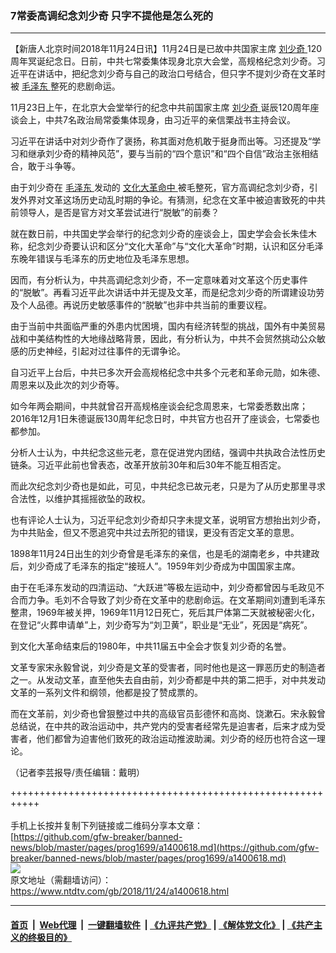 ### 7常委高调纪念刘少奇  只字不提他是怎么死的
------------------------

<div class="post_content">
 <p>
  【新唐人北京时间2018年11月24日讯】11月24日是已故中共国家主席
  <a href="https://www.ntdtv.com/gb/刘少奇.htm">
   刘少奇
  </a>
  120周年冥诞纪念日。日前，中共七常委集体现身北京大会堂，高规格纪念刘少奇。习近平在讲话中，把纪念刘少奇与自己的政治口号结合，但只字不提刘少奇在文革时被
  <a href="https://www.ntdtv.com/gb/毛泽东.htm">
   毛泽东
  </a>
  整死的悲剧命运。
 </p>
 <p>
  11月23日上午，在北京大会堂举行的纪念中共前国家主席
  <a href="https://www.ntdtv.com/gb/刘少奇.htm">
   刘少奇
  </a>
  诞辰120周年座谈会上，中共7名政治局常委集体现身，由习近平的亲信栗战书主持会议。
 </p>
 <p>
  习近平在讲话中对刘少奇作了褒扬，称其面对危机敢于挺身而出等。习还提及“学习和继承刘少奇的精神风范”，要与当前的“四个意识”和“四个自信”政治主张相结合，敢于斗争等。
 </p>
 <p>
  由于刘少奇在
  <a href="https://www.ntdtv.com/gb/毛泽东.htm">
   毛泽东
  </a>
  发动的
  <a href="https://www.ntdtv.com/gb/文化大革命中.htm">
   文化大革命中
  </a>
  被毛整死，官方高调纪念刘少奇，引发外界对文革这场历史动乱时期的争论。有猜测，纪念在文革中被迫害致死的中共前领导人，是否是官方对文革尝试进行“脱敏”的前奏？
 </p>
 <p>
  就在数日前，中共国史学会举行的纪念刘少奇的座谈会上，国史学会会长朱佳木称，纪念刘少奇要认识和区分“文化大革命”与“文化大革命”时期，认识和区分毛泽东晚年错误与毛泽东的历史地位及毛泽东思想。
 </p>
 <p>
  因而，有分析认为，中共高调纪念刘少奇，不一定意味着对文革这个历史事件的“脱敏”。再看习近平此次讲话中并无提及文革，而是纪念刘少奇的所谓建设功劳及个人品德。再说历史敏感事件的“脱敏”也非中共当前的重要议程。
 </p>
 <p>
  由于当前中共面临严重的外患内忧困境，国内有经济转型的挑战，国外有中美贸易战和中美结构性的大地缘战略背景，因此，有分析认为，中共不会贸然挑动公众敏感的历史神经，引起对过往事件的无谓争论。
 </p>
 <p>
  自习近平上台后，中共已多次开会高规格纪念中共多个元老和革命元勋，如朱德、周恩来以及此次的刘少奇等。
 </p>
 <p>
  如今年两会期间，中共就曾召开高规格座谈会纪念周恩来，七常委悉数出席；2016年12月1日朱德诞辰130周年纪念日时，中共官方也召开了座谈会，七常委也都参加。
 </p>
 <p>
  分析人士认为，中共纪念这些元老，意在促进党内团结，强调中共执政合法性历史链条。习近平此前也曾表态，改革开放前30年和后30年不能互相否定。
 </p>
 <p>
  而此次纪念刘少奇也是如此，可见，中共纪念已故元老，只是为了从历史那里寻求合法性，以维护其摇摇欲坠的政权。
 </p>
 <p>
  也有评论人士认为，习近平纪念刘少奇却只字未提文革，说明官方想抬出刘少奇，为中共贴金，但又不愿追究中共过去所犯的错误，更没有否定文革的意思。
 </p>
 <p>
  1898年11月24日出生的刘少奇曾是毛泽东的亲信，也是毛的湖南老乡，中共建政后，刘少奇成了毛泽东的指定“接班人”。1959年刘少奇成为中国国家主席。
 </p>
 <p>
  由于在毛泽东发动的四清运动、“大跃进”等极左运动中，刘少奇都曾因与毛政见不合而力争。毛刘不合导致了刘少奇在文革中的悲剧命运。在文革期间刘遭到毛泽东整肃，1969年被关押，1969年11月12日死亡，死后其尸体第二天就被秘密火化，在登记“火葬申请单”上，刘少奇写为“刘卫黄”，职业是“无业”，死因是“病死”。
 </p>
 <p>
  到文化大革命结束后的1980年，中共11届五中全会才恢复刘少奇的名誉。
 </p>
 <p>
  文革专家宋永毅曾说，刘少奇是文革的受害者，同时他也是这一罪恶历史的制造者之一。从发动文革，直至他失去自由前，刘少奇都是中共的第二把手，对中共发动文革的一系列文件和纲领，他都是投了赞成票的。
 </p>
 <p>
  而在文革前，刘少奇也曾狠整过中共的高级官员彭德怀和高岗、饶漱石。宋永毅曾总结说，在中共的政治运动中，共产党内的受害者经常先是迫害者，后来才成为受害者，他们都曾为迫害他们致死的政治运动推波助澜。刘少奇的经历也符合这一理论。
 </p>
 <p>
  （记者李芸报导/责任编辑：戴明）
 </p>
 <div class="single_ad">
 </div>
</div>

+++++++++++++++++++++++++++++++++++++++++++++++++++++++++++<br/><br/>
手机上长按并复制下列链接或二维码分享本文章：<br/>
[https://github.com/gfw-breaker/banned-news/blob/master/pages/prog1699/a1400618.md](https://github.com/gfw-breaker/banned-news/blob/master/pages/prog1699/a1400618.md)<br/>
[<img src='https://github.com/gfw-breaker/banned-news/blob/master/pages/prog1699/a1400618.md.png'/>](https://github.com/gfw-breaker/banned-news/blob/master/pages/prog1699/a1400618.md)<br/>
原文地址（需翻墙访问）：https://www.ntdtv.com/gb/2018/11/24/a1400618.html


------------------------
#### [首页](https://github.com/gfw-breaker/banned-news/blob/master/README.md) &nbsp;|&nbsp; [Web代理](https://github.com/labour-camp/helloworld) &nbsp;|&nbsp; [一键翻墙软件](https://github.com/gfw-breaker/nogfw/blob/master/README.md) &nbsp;| [《九评共产党》](https://github.com/gfw-breaker/9ping.md/blob/master/README.md#九评之一评共产党是什么) | [《解体党文化》](https://github.com/gfw-breaker/jtdwh.md/blob/master/README.md) | [《共产主义的终极目的》](https://github.com/gfw-breaker/gczydzjmd.md/blob/master/README.md)

